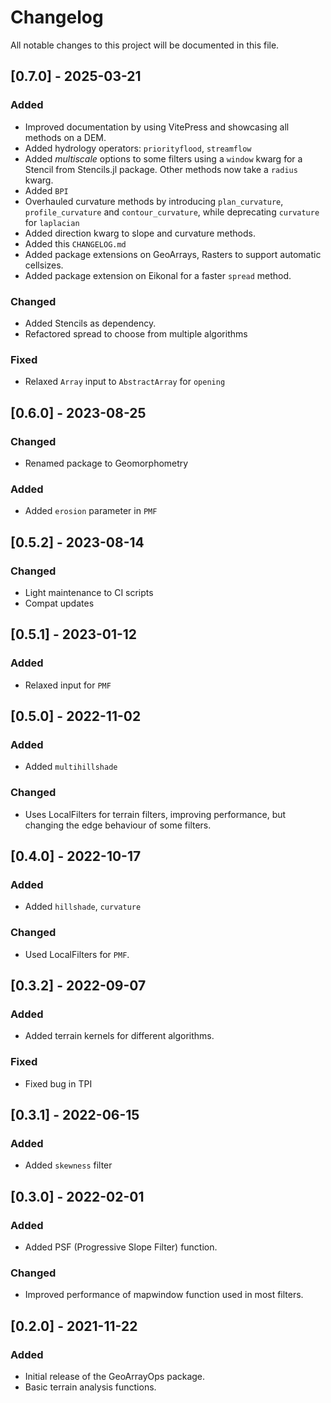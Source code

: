 # Changelog

All notable changes to this project will be documented in this file.

## [0.7.0] - 2025-03-21

### Added
- Improved documentation by using VitePress and showcasing all methods on a DEM.
- Added hydrology operators: `priorityflood`, `streamflow`
- Added *multiscale* options to some filters using a `window` kwarg for a Stencil from Stencils.jl package. Other methods now take a `radius` kwarg.
- Added `BPI`
- Overhauled curvature methods by introducing `plan_curvature`, `profile_curvature` and `contour_curvature`, while deprecating `curvature` for `laplacian`
- Added direction kwarg to slope and curvature methods.
- Added this `CHANGELOG.md`
- Added package extensions on GeoArrays, Rasters to support automatic cellsizes.
- Added package extension on Eikonal for a faster `spread` method.

### Changed
- Added Stencils as dependency.
- Refactored spread to choose from multiple algorithms

### Fixed
- Relaxed `Array` input to `AbstractArray` for `opening`
## [0.6.0] - 2023-08-25
### Changed
- Renamed package to Geomorphometry

### Added
- Added `erosion` parameter in `PMF`

## [0.5.2] - 2023-08-14
### Changed
- Light maintenance to CI scripts
- Compat updates

## [0.5.1] - 2023-01-12
### Added
- Relaxed input for `PMF`

## [0.5.0] - 2022-11-02

### Added
- Added `multihillshade`

### Changed
- Uses LocalFilters for terrain filters, improving performance, but changing the edge behaviour of some filters.

## [0.4.0] - 2022-10-17
### Added
- Added `hillshade`, `curvature`

### Changed
- Used LocalFilters for `PMF`.

## [0.3.2] - 2022-09-07
### Added
- Added terrain kernels for different algorithms.

### Fixed
- Fixed bug in TPI

## [0.3.1] - 2022-06-15
### Added
- Added `skewness` filter

## [0.3.0] - 2022-02-01
### Added
- Added PSF (Progressive Slope Filter) function.

### Changed
- Improved performance of mapwindow function used in most filters.

## [0.2.0] - 2021-11-22
### Added
- Initial release of the GeoArrayOps package.
- Basic terrain analysis functions.

